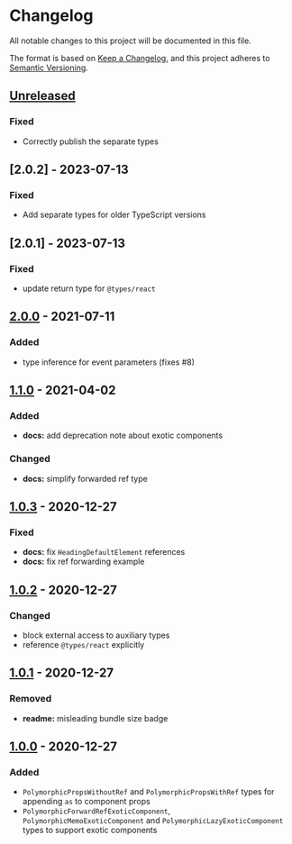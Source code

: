 # Changelog

All notable changes to this project will be documented in this file.

The format is based on [Keep a Changelog](https://keepachangelog.com/en/1.0.0/),
and this project adheres to [Semantic Versioning](https://semver.org/spec/v2.0.0.html).

## [Unreleased]

### Fixed

- Correctly publish the separate types

## [2.0.2] - 2023-07-13

### Fixed

- Add separate types for older TypeScript versions

## [2.0.1] - 2023-07-13

### Fixed

- update return type for `@types/react`

## [2.0.0] - 2021-07-11

### Added

- type inference for event parameters (fixes #8)

## [1.1.0] - 2021-04-02

### Added

- **docs:** add deprecation note about exotic components

### Changed

- **docs:** simplify forwarded ref type

## [1.0.3] - 2020-12-27

### Fixed

- **docs:** fix `HeadingDefaultElement` references
- **docs:** fix ref forwarding example

## [1.0.2] - 2020-12-27

### Changed

- block external access to auxiliary types
- reference `@types/react` explicitly

## [1.0.1] - 2020-12-27

### Removed

- **readme:** misleading bundle size badge

## [1.0.0] - 2020-12-27

### Added

- `PolymorphicPropsWithoutRef` and `PolymorphicPropsWithRef` types for appending `as` to component props
- `PolymorphicForwardRefExoticComponent`, `PolymorphicMemoExoticComponent` and `PolymorphicLazyExoticComponent` types to support exotic components

[unreleased]: https://github.com/kripod/react-polymorphic-types/compare/v2.0.0...HEAD
[2.0.0]: https://github.com/kripod/react-polymorphic-types/compare/v1.1.0...v2.0.0
[1.1.0]: https://github.com/kripod/react-polymorphic-types/compare/v1.0.3...v1.1.0
[1.0.3]: https://github.com/kripod/react-polymorphic-types/compare/v1.0.2...v1.0.3
[1.0.2]: https://github.com/kripod/react-polymorphic-types/compare/v1.0.1...v1.0.2
[1.0.1]: https://github.com/kripod/react-polymorphic-types/compare/v1.0.0...v1.0.1
[1.0.0]: https://github.com/kripod/react-polymorphic-types/releases/tag/v1.0.0

